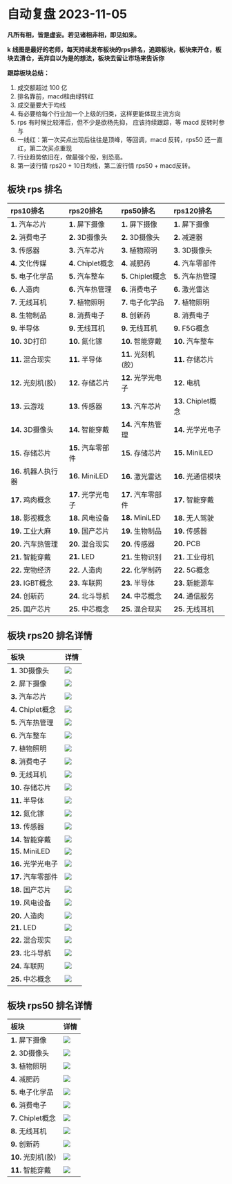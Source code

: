# 自动复盘 2023-11-05

**凡所有相，皆是虚妄。若见诸相非相，即见如来。**

**k 线图是最好的老师，每天持续发布板块的rps排名，追踪板块，板块来开仓，板块去清仓，丢弃自以为是的想法，板块去留让市场来告诉你**
        
**跟踪板块总结：**
1. 成交额超过 100 亿
2. 排名靠前，macd柱由绿转红
3. 成交量要大于均线
4. 有必要给每个行业加一个上级的归类，这样更能体现主流方向
5. rps 有时候比较滞后，但不少是欲杨先抑， 应该持续跟踪，等 macd 反转时参与
6. 一线红：第一次买点出现后往往是顶峰，等回调，macd 反转，rps50 还一直红，第二次买点重现
7. 行业趋势依旧在，做最强个股，别恐高。
8. 第一波行情 rps20 + 10日均线，第二波行情 rps50 + macd反转。
        
## 板块 rps 排名
| rps10排名            | rps20排名          | rps50排名          | rps120排名          |
|:---------------------|:-------------------|:-------------------|:--------------------|
| **1.** 汽车芯片      | **1.** 屏下摄像    | **1.** 屏下摄像    | **1.** 屏下摄像     |
| **2.** 消费电子      | **2.** 3D摄像头    | **2.** 3D摄像头    | **2.** 减速器       |
| **3.** 传感器        | **3.** 汽车芯片    | **3.** 植物照明    | **3.** 3D摄像头     |
| **4.** 文化传媒      | **4.** Chiplet概念 | **4.** 减肥药      | **4.** 汽车零部件   |
| **5.** 电子化学品    | **5.** 汽车整车    | **5.** Chiplet概念 | **5.** 汽车热管理   |
| **6.** 人造肉        | **6.** 汽车热管理  | **6.** 消费电子    | **6.** 激光雷达     |
| **7.** 无线耳机      | **7.** 植物照明    | **7.** 电子化学品  | **7.** 植物照明     |
| **8.** 生物制品      | **8.** 消费电子    | **8.** 创新药      | **8.** 消费电子     |
| **9.** 半导体        | **9.** 无线耳机    | **9.** 无线耳机    | **9.** F5G概念      |
| **10.** 3D打印       | **10.** 氮化镓     | **10.** 智能穿戴   | **10.** 汽车整车    |
| **11.** 混合现实     | **11.** 半导体     | **11.** 光刻机(胶) | **11.** 存储芯片    |
| **12.** 光刻机(胶)   | **12.** 存储芯片   | **12.** 光学光电子 | **12.** 电机        |
| **13.** 云游戏       | **13.** 传感器     | **13.** 汽车芯片   | **13.** Chiplet概念 |
| **14.** 3D摄像头     | **14.** 智能穿戴   | **14.** 汽车热管理 | **14.** 光学光电子  |
| **15.** 存储芯片     | **15.** 汽车零部件 | **15.** 存储芯片   | **15.** MiniLED     |
| **16.** 机器人执行器 | **16.** MiniLED    | **16.** 激光雷达   | **16.** 光通信模块  |
| **17.** 鸡肉概念     | **17.** 光学光电子 | **17.** 汽车零部件 | **17.** 智能穿戴    |
| **18.** 影视概念     | **18.** 风电设备   | **18.** MiniLED    | **18.** 无人驾驶    |
| **19.** 工业大麻     | **19.** 国产芯片   | **19.** 生物制品   | **19.** 传感器      |
| **20.** 汽车热管理   | **20.** 混合现实   | **20.** 传感器     | **20.** PCB         |
| **21.** 智能穿戴     | **21.** LED        | **21.** 生物识别   | **21.** 工业母机    |
| **22.** 宠物经济     | **22.** 人造肉     | **22.** 化学制药   | **22.** 5G概念      |
| **23.** IGBT概念     | **23.** 车联网     | **23.** 半导体     | **23.** 新能源车    |
| **24.** 创新药       | **24.** 北斗导航   | **24.** 中芯概念   | **24.** 通信服务    |
| **25.** 国产芯片     | **25.** 中芯概念   | **25.** 混合现实   | **25.** 无线耳机    |
## 板块 rps20 排名详情
| 板块               | 详情                                                                                                 |
|:-------------------|:-----------------------------------------------------------------------------------------------------|
| **1.** 3D摄像头    | ![](https://sykent-blog-image.oss-cn-beijing.aliyuncs.com/quant/image/2023/11/1699171368897-tmp.jpg) |
| **2.** 屏下摄像    | ![](https://sykent-blog-image.oss-cn-beijing.aliyuncs.com/quant/image/2023/11/1699171370215-tmp.jpg) |
| **3.** 汽车芯片    | ![](https://sykent-blog-image.oss-cn-beijing.aliyuncs.com/quant/image/2023/11/1699171371153-tmp.jpg) |
| **4.** Chiplet概念 | ![](https://sykent-blog-image.oss-cn-beijing.aliyuncs.com/quant/image/2023/11/1699171372128-tmp.jpg) |
| **5.** 汽车热管理  | ![](https://sykent-blog-image.oss-cn-beijing.aliyuncs.com/quant/image/2023/11/1699171373098-tmp.jpg) |
| **6.** 汽车整车    | ![](https://sykent-blog-image.oss-cn-beijing.aliyuncs.com/quant/image/2023/11/1699171374070-tmp.jpg) |
| **7.** 植物照明    | ![](https://sykent-blog-image.oss-cn-beijing.aliyuncs.com/quant/image/2023/11/1699171374988-tmp.jpg) |
| **8.** 消费电子    | ![](https://sykent-blog-image.oss-cn-beijing.aliyuncs.com/quant/image/2023/11/1699171375996-tmp.jpg) |
| **9.** 无线耳机    | ![](https://sykent-blog-image.oss-cn-beijing.aliyuncs.com/quant/image/2023/11/1699171376968-tmp.jpg) |
| **10.** 存储芯片   | ![](https://sykent-blog-image.oss-cn-beijing.aliyuncs.com/quant/image/2023/11/1699171377620-tmp.jpg) |
| **11.** 半导体     | ![](https://sykent-blog-image.oss-cn-beijing.aliyuncs.com/quant/image/2023/11/1699171378514-tmp.jpg) |
| **12.** 氮化镓     | ![](https://sykent-blog-image.oss-cn-beijing.aliyuncs.com/quant/image/2023/11/1699171379402-tmp.jpg) |
| **13.** 传感器     | ![](https://sykent-blog-image.oss-cn-beijing.aliyuncs.com/quant/image/2023/11/1699171380461-tmp.jpg) |
| **14.** 智能穿戴   | ![](https://sykent-blog-image.oss-cn-beijing.aliyuncs.com/quant/image/2023/11/1699171381387-tmp.jpg) |
| **15.** MiniLED    | ![](https://sykent-blog-image.oss-cn-beijing.aliyuncs.com/quant/image/2023/11/1699171382341-tmp.jpg) |
| **16.** 光学光电子 | ![](https://sykent-blog-image.oss-cn-beijing.aliyuncs.com/quant/image/2023/11/1699171383320-tmp.jpg) |
| **17.** 汽车零部件 | ![](https://sykent-blog-image.oss-cn-beijing.aliyuncs.com/quant/image/2023/11/1699171384251-tmp.jpg) |
| **18.** 国产芯片   | ![](https://sykent-blog-image.oss-cn-beijing.aliyuncs.com/quant/image/2023/11/1699171385226-tmp.jpg) |
| **19.** 风电设备   | ![](https://sykent-blog-image.oss-cn-beijing.aliyuncs.com/quant/image/2023/11/1699171386195-tmp.jpg) |
| **20.** 人造肉     | ![](https://sykent-blog-image.oss-cn-beijing.aliyuncs.com/quant/image/2023/11/1699171387092-tmp.jpg) |
| **21.** LED        | ![](https://sykent-blog-image.oss-cn-beijing.aliyuncs.com/quant/image/2023/11/1699171388047-tmp.jpg) |
| **22.** 混合现实   | ![](https://sykent-blog-image.oss-cn-beijing.aliyuncs.com/quant/image/2023/11/1699171388727-tmp.jpg) |
| **23.** 北斗导航   | ![](https://sykent-blog-image.oss-cn-beijing.aliyuncs.com/quant/image/2023/11/1699171389635-tmp.jpg) |
| **24.** 车联网     | ![](https://sykent-blog-image.oss-cn-beijing.aliyuncs.com/quant/image/2023/11/1699171390613-tmp.jpg) |
| **25.** 中芯概念   | ![](https://sykent-blog-image.oss-cn-beijing.aliyuncs.com/quant/image/2023/11/1699171391544-tmp.jpg) |
## 板块 rps50 排名详情
| 板块               | 详情                                                                                                 |
|:-------------------|:-----------------------------------------------------------------------------------------------------|
| **1.** 屏下摄像    | ![](https://sykent-blog-image.oss-cn-beijing.aliyuncs.com/quant/image/2023/11/1699171392472-tmp.jpg) |
| **2.** 3D摄像头    | ![](https://sykent-blog-image.oss-cn-beijing.aliyuncs.com/quant/image/2023/11/1699171393370-tmp.jpg) |
| **3.** 植物照明    | ![](https://sykent-blog-image.oss-cn-beijing.aliyuncs.com/quant/image/2023/11/1699171394213-tmp.jpg) |
| **4.** 减肥药      | ![](https://sykent-blog-image.oss-cn-beijing.aliyuncs.com/quant/image/2023/11/1699171394784-tmp.jpg) |
| **5.** 电子化学品  | ![](https://sykent-blog-image.oss-cn-beijing.aliyuncs.com/quant/image/2023/11/1699171395668-tmp.jpg) |
| **6.** 消费电子    | ![](https://sykent-blog-image.oss-cn-beijing.aliyuncs.com/quant/image/2023/11/1699171396576-tmp.jpg) |
| **7.** Chiplet概念 | ![](https://sykent-blog-image.oss-cn-beijing.aliyuncs.com/quant/image/2023/11/1699171397453-tmp.jpg) |
| **8.** 无线耳机    | ![](https://sykent-blog-image.oss-cn-beijing.aliyuncs.com/quant/image/2023/11/1699171398389-tmp.jpg) |
| **9.** 创新药      | ![](https://sykent-blog-image.oss-cn-beijing.aliyuncs.com/quant/image/2023/11/1699171399304-tmp.jpg) |
| **10.** 光刻机(胶) | ![](https://sykent-blog-image.oss-cn-beijing.aliyuncs.com/quant/image/2023/11/1699171400228-tmp.jpg) |
| **11.** 智能穿戴   | ![](https://sykent-blog-image.oss-cn-beijing.aliyuncs.com/quant/image/2023/11/1699171401075-tmp.jpg) |